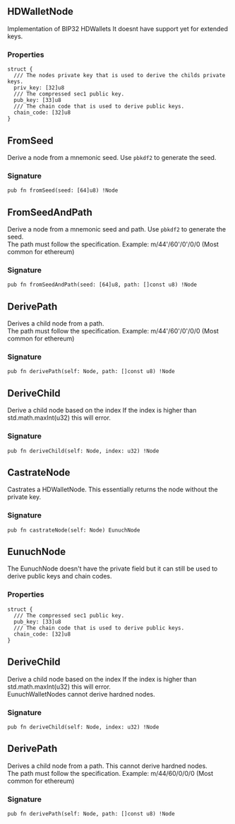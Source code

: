 ## HDWalletNode

Implementation of BIP32 HDWallets
It doesnt have support yet for extended keys.

### Properties

```zig
struct {
  /// The nodes private key that is used to derive the childs private keys.
  priv_key: [32]u8
  /// The compressed sec1 public key.
  pub_key: [33]u8
  /// The chain code that is used to derive public keys.
  chain_code: [32]u8
}
```

## FromSeed
Derive a node from a mnemonic seed. Use `pbkdf2` to generate the seed.

### Signature

```zig
pub fn fromSeed(seed: [64]u8) !Node
```

## FromSeedAndPath
Derive a node from a mnemonic seed and path. Use `pbkdf2` to generate the seed.\
The path must follow the specification. Example: m/44'/60'/0'/0/0 (Most common for ethereum)

### Signature

```zig
pub fn fromSeedAndPath(seed: [64]u8, path: []const u8) !Node
```

## DerivePath
Derives a child node from a path.\
The path must follow the specification. Example: m/44'/60'/0'/0/0 (Most common for ethereum)

### Signature

```zig
pub fn derivePath(self: Node, path: []const u8) !Node
```

## DeriveChild
Derive a child node based on the index
If the index is higher than std.math.maxInt(u32) this will error.

### Signature

```zig
pub fn deriveChild(self: Node, index: u32) !Node
```

## CastrateNode
Castrates a HDWalletNode. This essentially returns the node without the private key.

### Signature

```zig
pub fn castrateNode(self: Node) EunuchNode
```

## EunuchNode

The EunuchNode doesn't have the private field but it
can still be used to derive public keys and chain codes.

### Properties

```zig
struct {
  /// The compressed sec1 public key.
  pub_key: [33]u8
  /// The chain code that is used to derive public keys.
  chain_code: [32]u8
}
```

## DeriveChild
Derive a child node based on the index
If the index is higher than std.math.maxInt(u32) this will error.\
EunuchWalletNodes cannot derive hardned nodes.

### Signature

```zig
pub fn deriveChild(self: Node, index: u32) !Node
```

## DerivePath
Derives a child node from a path. This cannot derive hardned nodes.\
The path must follow the specification. Example: m/44/60/0/0/0 (Most common for ethereum)

### Signature

```zig
pub fn derivePath(self: Node, path: []const u8) !Node
```

